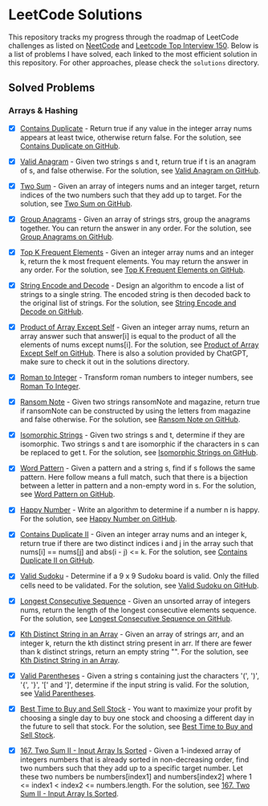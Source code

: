 # LeetCode Solutions

This repository tracks my progress through the roadmap of LeetCode challenges as listed on [NeetCode](https://neetcode.io/roadmap) and [Leetcode Top Interview 150](https://leetcode.com/studyplan/top-interview-150/). Below is a list of problems I have solved, each linked to the most efficient solution in this repository. For other approaches, please check the `solutions` directory.

## Solved Problems

### Arrays & Hashing
- [x] [Contains Duplicate](https://leetcode.com/problems/contains-duplicate/) - Return true if any value in the integer array nums appears at least twice, otherwise return false. For the solution, see [Contains Duplicate on GitHub](https://github.com/berkaybarisalgun/Leetcode-Problems/blob/main/Leetcode/src/main/java/Contains_Duplicate_217/Solution3.java).

- [x] [Valid Anagram](https://leetcode.com/problems/valid-anagram/description/) - Given two strings s and t, return true if t is an anagram of s, and false otherwise. For the solution, see [Valid Anagram on GitHub](https://github.com/berkaybarisalgun/Leetcode-Problems/blob/main/Leetcode/src/main/java/Valid_Anagram_242/Solution2.java).

- [x] [Two Sum](https://leetcode.com/problems/two-sum/description/) - Given an array of integers nums and an integer target, return indices of the two numbers such that they add up to target. For the solution, see [Two Sum on GitHub](https://github.com/berkaybarisalgun/Leetcode-Problems/blob/main/Leetcode/src/main/java/Two_Sum_1/Solution2.java).

- [x] [Group Anagrams](https://leetcode.com/problems/group-anagrams/) - Given an array of strings strs, group the anagrams together. You can return the answer in any order. For the solution, see [Group Anagrams on GitHub](https://github.com/berkaybarisalgun/Leetcode-Problems/blob/main/Leetcode/src/main/java/Group_Anagrams_49/Solution.java).

- [x] [Top K Frequent Elements](https://leetcode.com/problems/top-k-frequent-elements) - Given an integer array nums and an integer k, return the k most frequent elements. You may return the answer in any order. For the solution, see [Top K Frequent Elements on GitHub](https://github.com/berkaybarisalgun/Leetcode-Problems/blob/main/Leetcode/src/main/java/Top_K_Frequent_Elements/Solution.java).

- [x] [String Encode and Decode](https://neetcode.io/problems/string-encode-and-decode) - Design an algorithm to encode a list of strings to a single string. The encoded string is then decoded back to the original list of strings. For the solution, see [String Encode and Decode on GitHub](https://github.com/berkaybarisalgun/Leetcode-Problems/blob/main/Leetcode/src/main/java/String_Encode_and_Decode_NeetCode/Solution.java).

- [x] [Product of Array Except Self](https://leetcode.com/problems/product-of-array-except-self/description/) - Given an integer array nums, return an array answer such that answer[i] is equal to the product of all the elements of nums except nums[i]. For the solution, see [Product of Array Except Self on GitHub](https://github.com/berkaybarisalgun/Leetcode-Problems/blob/main/Leetcode/src/main/java/Products_of_Array_Discluding_Self_238/BestSolution.java). There is also a solution provided by ChatGPT, make sure to check it out in the solutions directory.

- [x] [Roman to Integer](https://leetcode.com/problems/roman-to-integer/description/?envType=study-plan-v2&envId=top-interview-150) - Transform roman numbers to integer numbers, see [Roman To Integer](https://github.com/berkaybarisalgun/Leetcode-Problems/blob/main/Leetcode/src/main/java/Roman_To_Integer_13/Solution.java).

- [x] [Ransom Note](https://leetcode.com/problems/ransom-note/) - Given two strings ransomNote and magazine, return true if ransomNote can be constructed by using the letters from magazine and false otherwise. For the solution, see [Ransom Note on GitHub](https://github.com/berkaybarisalgun/Leetcode-Problems/blob/main/Leetcode/src/main/java/Ransom_Note_383/OptimalSolution.java).

- [x] [Isomorphic Strings](https://leetcode.com/problems/isomorphic-strings/) - Given two strings s and t, determine if they are isomorphic. Two strings s and t are isomorphic if the characters in s can be replaced to get t. For the solution, see [Isomorphic Strings on GitHub](https://github.com/berkaybarisalgun/Leetcode-Problems/blob/main/Leetcode/src/main/java/Isomorphic_Strings_205/myEffectiveSolution.java).

- [x] [Word Pattern](https://leetcode.com/problems/word-pattern/description/?envType=study-plan-v2&envId=top-interview-150) - Given a pattern and a string s, find if s follows the same pattern. Here follow means a full match, such that there is a bijection between a letter in pattern and a non-empty word in s. For the solution, see [Word Pattern on GitHub](https://github.com/berkaybarisalgun/Leetcode-Problems/blob/main/Leetcode/src/main/java/Word_Pattern_290/Solution.java).

- [x] [Happy Number](https://leetcode.com/problems/happy-number/description/?envType=study-plan-v2&envId=top-interview-150) - Write an algorithm to determine if a number n is happy.
For the solution, see [Happy Number on GitHub](https://github.com/berkaybarisalgun/Leetcode-Problems/blob/main/Leetcode/src/main/java/Happy_Number_202/Solution.java).

- [x] [Contains Duplicate II](https://leetcode.com/problems/happy-number/description/?envType=study-plan-v2&envId=top-interview-150) - Given an integer array nums and an integer k, return true if there are two distinct indices i and j in the array such that nums[i] == nums[j] and abs(i - j) <= k. For the solution, see [Contains Duplicate II on GitHub](https://github.com/berkaybarisalgun/Leetcode-Problems/blob/main/Leetcode/src/main/java/Contains_Duplicate2_219/Solution.java).

- [x] [Valid Sudoku](https://leetcode.com/problems/valid-sudoku/) - Determine if a 9 x 9 Sudoku board is valid. Only the filled cells need to be validated. For the solution, see [Valid Sudoku on GitHub](https://github.com/berkaybarisalgun/Leetcode-Problems/blob/main/Leetcode/src/main/java/Valid_Sudoku_36/Solution.java).

- [x] [Longest Consecutive Sequence](https://leetcode.com/problems/longest-consecutive-sequence/description/) - Given an unsorted array of integers nums, return the length of the longest consecutive elements sequence. For the solution, see [Longest Consecutive Sequence on GitHub](https://github.com/berkaybarisalgun/Leetcode-Problems/blob/main/Leetcode/src/main/java/Longest_Consecutive_Sequence_128/Solution.java).

- [x] [Kth Distinct String in an Array](https://leetcode.com/problems/kth-distinct-string-in-an-array/description/) - Given an array of strings arr, and an integer k, return the kth distinct string present in arr. If there are fewer than k distinct strings, return an empty string "". For the solution, see [Kth Distinct String in an Array](https://github.com/berkaybarisalgun/Leetcode-Problems/blob/main/Leetcode/src/main/java/Kth_Distinct_String_in_an_Array/Solution.java).

- [x] [Valid Parentheses](https://leetcode.com/problems/valid-parentheses/description/) - Given a string s containing just the characters '(', ')', '{', '}', '[' and ']', determine if the input string is valid. For the solution, see [Valid Parentheses](https://github.com/berkaybarisalgun/Leetcode-Problems/blob/main/Leetcode/src/main/java/Valid_Parentheses_20/Solution.java).

- [x] [Best Time to Buy and Sell Stock](https://leetcode.com/problems/best-time-to-buy-and-sell-stock/description/) - You want to maximize your profit by choosing a single day to buy one stock and choosing a different day in the future to sell that stock. For the solution, see [Best Time to Buy and Sell Stock](https://github.com/berkaybarisalgun/Leetcode-Problems/blob/main/Leetcode/src/main/java/Best_Time_To_Buy_And_Sell_Stock_121/OptimalSolution.java).

- [x] [167. Two Sum II - Input Array Is Sorted](https://leetcode.com/problems/two-sum-ii-input-array-is-sorted/description/) - Given a 1-indexed array of integers numbers that is already sorted in non-decreasing order, find two numbers such that they add up to a specific target number. Let these two numbers be numbers[index1] and numbers[index2] where 1 <= index1 < index2 <= numbers.length. For the solution, see [167. Two Sum II - Input Array Is Sorted](https://github.com/berkaybarisalgun/Leetcode-Problems/blob/main/Leetcode/src/main/java/Two_Sum_II_167/OptimalSolution.java).






